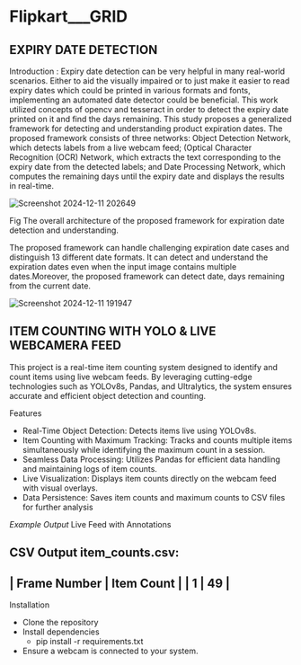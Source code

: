 # Flipkart___GRID

   ## EXPIRY DATE DETECTION 

Introduction : Expiry date detection can be very helpful in many real-world scenarios. Either to aid the visually impaired or to just make it easier to read expiry dates which could be printed in various formats and fonts, implementing an automated date detector could be beneficial. This work utilized concepts of opencv and tesseract in order to detect the expiry date printed on it and find the days remaining.
This study proposes a generalized framework for detecting and understanding product expiration dates. The proposed framework consists of three networks: Object Detection Network, which detects labels from a live webcam feed; (Optical Character Recognition (OCR) Network, which extracts the text corresponding to the expiry date from the detected labels; and Date Processing Network, which computes the remaining days until the expiry date and displays the results in real-time.

![Screenshot 2024-12-11 202649](https://github.com/user-attachments/assets/74cf2d3c-fc0b-45c2-8c61-7c5b2622da6c)



Fig The overall architecture of the proposed framework for expiration date detection and understanding.

The proposed framework can handle challenging expiration date cases and distinguish 13 different date formats. It can detect and understand the expiration dates even when the input image contains multiple dates.Moreover, the proposed framework can detect date, days remaining from the current date.

![Screenshot 2024-12-11 191947](https://github.com/user-attachments/assets/ebed1d0e-d085-4ed8-9c3c-d2c8b2d854ea)


   ## ITEM COUNTING WITH YOLO & LIVE WEBCAMERA FEED

This project is a real-time item counting system designed to identify and count items using live webcam feeds. By leveraging cutting-edge technologies such as YOLOv8s, Pandas, and Ultralytics, the system ensures accurate and efficient object detection and counting.

Features
- Real-Time Object Detection: Detects items live using YOLOv8s.
- Item Counting with Maximum Tracking: Tracks and counts multiple items simultaneously while identifying the maximum count in a session.
- Seamless Data Processing: Utilizes Pandas for efficient data handling and maintaining logs of item counts.
- Live Visualization: Displays item counts directly on the webcam feed with visual overlays.
- Data Persistence: Saves item counts and maximum counts to CSV files for further analysis

*Example Output*
Live Feed with Annotations


CSV Output
item_counts.csv:
-----------------------------
| Frame Number | Item Count |
| 1            |   49       |
-----------------------------

Installation
- Clone the repository
- Install dependencies
    - pip install -r requirements.txt
- Ensure a webcam is connected to your system.


